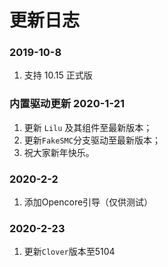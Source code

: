 # 更新日志

### 2019-10-8

1. 支持 10.15 正式版

### 内置驱动更新 2020-1-21

1. 更新 `Lilu` 及其组件至最新版本；
2. 更新`FakeSMC`分支驱动至最新版本；
3. 祝大家新年快乐。

### 2020-2-2
1. 添加Opencore引导（仅供测试）

### 2020-2-23
1. 更新`Clover`版本至5104

